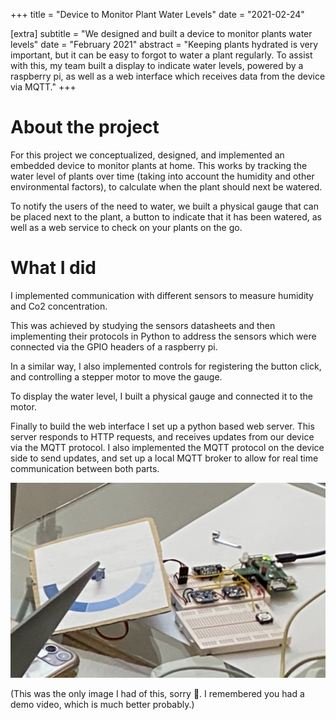 +++
title = "Device to Monitor Plant Water Levels"
date = "2021-02-24"

[extra]
subtitle = "We designed and built a device to monitor plants water levels"
date = "February 2021"
abstract = "Keeping plants hydrated is very important, but it can be easy to forgot to water a plant regularly. To assist with this, my team built a display to indicate water levels, powered by a raspberry pi, as well as a web interface which receives data from the device via MQTT."
+++

# About the project
For this project we conceptualized, designed, and implemented an embedded device to monitor plants at home. This works by tracking the water level of plants over time (taking into account the humidity and other environmental factors), to calculate when the plant should next be watered.

To notify the users of the need to water, we built a physical gauge that can be placed next to the plant, a button to indicate that it has been watered, as well as a web service to check on your plants on the go.

# What I did

I implemented communication with different sensors to measure humidity and Co2 concentration.

This was achieved by studying the sensors datasheets and then implementing their protocols in Python to address the sensors which were connected via the GPIO headers of a raspberry pi.

In a similar way, I also implemented controls for registering the button click, and controlling a stepper motor to move the gauge.

To display the water level, I built a physical gauge and connected it to the motor.

Finally to build the web interface I set up a python based web server. This server responds to HTTP requests, and receives updates from our device via the MQTT protocol. I also implemented the MQTT protocol on the device side to send updates, and set up a local MQTT broker to allow for real time communication between both parts.

![](/image/portfolio/plant.png)

(This was the only image I had of this, sorry 🥺. I remembered you had a demo video, which is much better probably.)
